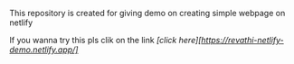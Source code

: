 

This repository is created for giving demo on creating simple webpage on netlify 


If you wanna try this pls clik on the link *[click here][https://revathi-netlify-demo.netlify.app/]*

